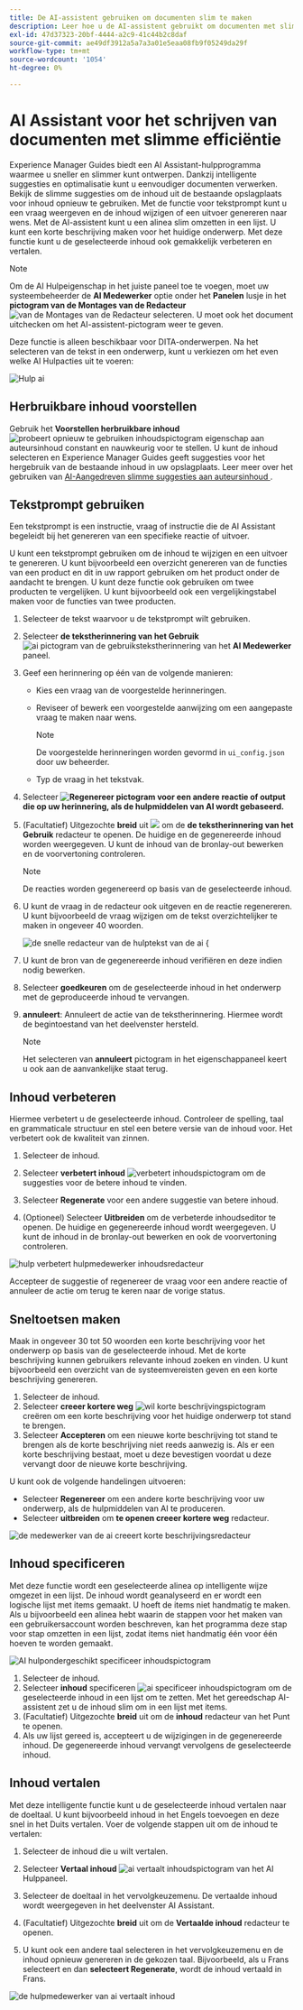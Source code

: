 ```yaml
---
title: De AI-assistent gebruiken om documenten slim te maken
description: Leer hoe u de AI-assistent gebruikt om documenten met slimme efficiëntie te ontwerpen in de webeditor.
exl-id: 47d37323-20bf-4444-a2c9-41c44b2c8daf
source-git-commit: ae49df3912a5a7a3a01e5eaa08fb9f05249da29f
workflow-type: tm+mt
source-wordcount: '1054'
ht-degree: 0%

---
```


# AI Assistant voor het schrijven van documenten met slimme efficiëntie

Experience Manager Guides biedt een AI Assistant-hulpprogramma waarmee u sneller en slimmer kunt ontwerpen. Dankzij intelligente suggesties en optimalisatie kunt u eenvoudiger documenten verwerken. Bekijk de slimme suggesties om de inhoud uit de bestaande opslagplaats voor inhoud opnieuw te gebruiken. Met de functie voor tekstprompt kunt u een vraag weergeven en de inhoud wijzigen of een uitvoer genereren naar wens. Met de AI-assistent kunt u een alinea slim omzetten in een lijst. U kunt een korte beschrijving maken voor het huidige onderwerp. Met deze functie kunt u de geselecteerde inhoud ook gemakkelijk verbeteren en vertalen.


>[!NOTE]
>
> Om de AI Hulpeigenschap in het juiste paneel toe te voegen, moet uw systeembeheerder de **AI Medewerker** optie onder het **Panelen** lusje in het **pictogram van de Montages van de Redacteur** ![ van de Montages van de Redacteur ](./images/editor_settings_icon.svg) selecteren.
> U moet ook het document uitchecken om het AI-assistent-pictogram weer te geven.

Deze functie is alleen beschikbaar voor DITA-onderwerpen. Na het selecteren van de tekst in een onderwerp, kunt u verkiezen om het even welke AI Hulpacties uit te voeren:

![ Hulp ai ](./images/ai-assistant-panel.png)



## Herbruikbare inhoud voorstellen


Gebruik het **Voorstellen herbruikbare inhoud** ![ probeert opnieuw te gebruiken inhoudspictogram ](./images/ai-suggest-reusable-content-icon.svg) eigenschap aan auteursinhoud constant en nauwkeurig voor te stellen. U kunt de inhoud selecteren en Experience Manager Guides geeft suggesties voor het hergebruik van de bestaande inhoud in uw opslagplaats.
Leer meer over het gebruiken van [ AI-Aangedreven slimme suggesties aan auteursinhoud ](authoring-ai-based-smart-suggestions.md).





## Tekstprompt gebruiken


Een tekstprompt is een instructie, vraag of instructie die de AI Assistant begeleidt bij het genereren van een specifieke reactie of uitvoer.

U kunt een tekstprompt gebruiken om de inhoud te wijzigen en een uitvoer te genereren.  U kunt bijvoorbeeld een overzicht genereren van de functies van een product en dit in uw rapport gebruiken om het product onder de aandacht te brengen. U kunt deze functie ook gebruiken om twee producten te vergelijken. U kunt bijvoorbeeld ook een vergelijkingstabel maken voor de functies van twee producten.


1. Selecteer de tekst waarvoor u de tekstprompt wilt gebruiken.
1. Selecteer **de tekstherinnering van het Gebruik** ![ ai pictogram van de gebruikstekstherinnering ](./images/ai-use-text-prompt.svg) van het **AI Medewerker** paneel.
1. Geef een herinnering op één van de volgende manieren:

   - Kies een vraag van de voorgestelde herinneringen.
   - Reviseer of bewerk een voorgestelde aanwijzing om een aangepaste vraag te maken naar wens.

     >[!NOTE]
     >
     > De voorgestelde herinneringen worden gevormd in `ui_config.json` door uw beheerder.

   - Typ de vraag in het tekstvak.


1. Selecteer **![ Regenereer pictogram ](./images/refresh-icon.svg) voor een andere reactie of output die op uw herinnering, als de hulpmiddelen van AI wordt gebaseerd.**

1. (Facultatief) Uitgezochte **breid** uit ![ ](./images/expand-icon.svg) om de **de tekstherinnering van het Gebruik** redacteur te openen. De huidige en de gegenereerde inhoud worden weergegeven. U kunt de inhoud van de bronlay-out bewerken en de voorvertoning controleren.


   >[!NOTE]
   >
   > De reacties worden gegenereerd op basis van de geselecteerde inhoud.



1. U kunt de vraag in de redacteur ook uitgeven en de reactie regenereren. U kunt bijvoorbeeld de vraag wijzigen om de tekst overzichtelijker te maken in ongeveer 40 woorden.

   ![ de snelle redacteur van de hulptekst van de ai {](./images/ai-assisstant-text-prompt.png)

1. U kunt de bron van de gegenereerde inhoud verifiëren en deze indien nodig bewerken.

1. Selecteer **goedkeuren** om de geselecteerde inhoud in het onderwerp met de geproduceerde inhoud te vervangen.
1. **annuleert**: Annuleert de actie van de tekstherinnering. Hiermee wordt de begintoestand van het deelvenster hersteld.

   >[!NOTE]
   >
   > Het selecteren van **annuleert** pictogram in het eigenschappaneel keert u ook aan de aanvankelijke staat terug.

## Inhoud verbeteren


Hiermee verbetert u de geselecteerde inhoud. Controleer de spelling, taal en grammaticale structuur en stel een betere versie van de inhoud voor. Het verbetert ook de kwaliteit van zinnen.

1. Selecteer de inhoud.
1. Selecteer **verbetert inhoud** ![ verbetert inhoudspictogram ](./images/ai-improve-icon.svg) om de suggesties voor de betere inhoud te vinden.
1. Selecteer **Regenerate** voor een andere suggestie van betere inhoud.

1. (Optioneel) Selecteer **Uitbreiden** om de verbeterde inhoudseditor te openen. De huidige en gegenereerde inhoud wordt weergegeven. U kunt de inhoud in de bronlay-out bewerken en ook de voorvertoning controleren.



![ hulp verbetert hulpmedewerker inhoudsredacteur ](./images/ai-assisstant-improve-content.png)

Accepteer de suggestie of regenereer de vraag voor een andere reactie of annuleer de actie om terug te keren naar de vorige status.





## Sneltoetsen maken

Maak in ongeveer 30 tot 50 woorden een korte beschrijving voor het onderwerp op basis van de geselecteerde inhoud. Met de korte beschrijving kunnen gebruikers relevante inhoud zoeken en vinden.
U kunt bijvoorbeeld een overzicht van de systeemvereisten geven en een korte beschrijving genereren.



1. Selecteer de inhoud.
1. Selecteer **creeer kortere weg** ![ wil korte beschrijvingspictogram ](./images/ai-create-shortdesc-icon.svg) creëren om een korte beschrijving voor het huidige onderwerp tot stand te brengen.
1. Selecteer **Accepteren** om een nieuwe korte beschrijving tot stand te brengen als de korte beschrijving niet reeds aanwezig is. Als er een korte beschrijving bestaat, moet u deze bevestigen voordat u deze vervangt door de nieuwe korte beschrijving.

U kunt ook de volgende handelingen uitvoeren:

- Selecteer **Regenereer** om een andere korte beschrijving voor uw onderwerp, als de hulpmiddelen van AI te produceren.
- Selecteer **uitbreiden** om **te openen creeer kortere weg** redacteur.

![ de medewerker van de ai creeert korte beschrijvingsredacteur ](./images/ai-assistant-create-short-desc.png)




## Inhoud specificeren

Met deze functie wordt een geselecteerde alinea op intelligente wijze omgezet in een lijst.  De inhoud wordt geanalyseerd en er wordt een logische lijst met items gemaakt. U hoeft de items niet handmatig te maken. Als u bijvoorbeeld een alinea hebt waarin de stappen voor het maken van een gebruikersaccount worden beschreven, kan het programma deze stap voor stap omzetten in een lijst, zodat items niet handmatig één voor één hoeven te worden gemaakt.

![ AI hulpondergeschikt specificeer inhoudspictogram ](./images/ai-assisstant-itemise-content.png)



1. Selecteer de inhoud.
1. Selecteer **inhoud** specificeren ![ ai specificeer inhoudspictogram ](./images/ai-itemize-icon.svg) om de geselecteerde inhoud in een lijst om te zetten.
Met het gereedschap AI-assistent zet u de inhoud slim om in een lijst met items.
1. (Facultatief) Uitgezochte **breid** uit om de **inhoud** redacteur van het Punt te openen.
1. Als uw lijst gereed is, accepteert u de wijzigingen in de gegenereerde inhoud. De gegenereerde inhoud vervangt vervolgens de geselecteerde inhoud.



## Inhoud vertalen

Met deze intelligente functie kunt u de geselecteerde inhoud vertalen naar de doeltaal. U kunt bijvoorbeeld inhoud in het Engels toevoegen en deze snel in het Duits vertalen.
Voer de volgende stappen uit om de inhoud te vertalen:

1. Selecteer de inhoud die u wilt vertalen.
1. Selecteer **Vertaal inhoud** ![ ai vertaalt inhoudspictogram ](./images/ai-translate-content-icon.svg) van het AI Hulppaneel.
1. Selecteer de doeltaal in het vervolgkeuzemenu. De vertaalde inhoud wordt weergegeven in het deelvenster AI Assistant.

1. (Facultatief) Uitgezochte **breid** uit om de **Vertaalde inhoud** redacteur te openen.
1. U kunt ook een andere taal selecteren in het vervolgkeuzemenu en de inhoud opnieuw genereren in de gekozen taal. Bijvoorbeeld, als u Frans selecteert en dan **selecteert Regenerate**, wordt de inhoud vertaald in Frans.

![ de hulpmedewerker van ai vertaalt inhoud ](./images/ai-assisstant-translate-content.png)
